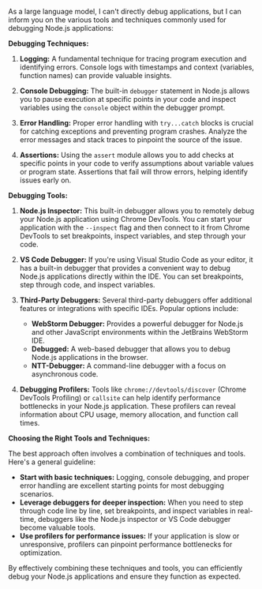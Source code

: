 As a large language model, I can't directly debug applications, but I can inform you on the various tools and techniques commonly used for debugging Node.js applications:

**Debugging Techniques:**

1. **Logging:**  A fundamental technique for tracing program execution and identifying errors. Console logs with timestamps and context (variables, function names) can provide valuable insights.

2. **Console Debugging:** The built-in `debugger` statement in Node.js allows you to pause execution at specific points in your code and inspect variables using the `console` object within the debugger prompt.

3. **Error Handling:**  Proper error handling with `try...catch` blocks is crucial for catching exceptions and preventing program crashes. Analyze the error messages and stack traces to pinpoint the source of the issue.

4. **Assertions:**  Using the `assert` module allows you to add checks at specific points in your code to verify assumptions about variable values or program state. Assertions that fail will throw errors, helping identify issues early on.

**Debugging Tools:**

1. **Node.js Inspector:** This built-in debugger allows you to remotely debug your Node.js application using Chrome DevTools. You can start your application with the `--inspect` flag and then connect to it from Chrome DevTools to set breakpoints, inspect variables, and step through your code.

2. **VS Code Debugger:**  If you're using Visual Studio Code as your editor, it has a built-in debugger that provides a convenient way to debug Node.js applications directly within the IDE. You can set breakpoints, step through code, and inspect variables.

3. **Third-Party Debuggers:**  Several third-party debuggers offer additional features or integrations with specific IDEs. Popular options include:
    * **WebStorm Debugger:**  Provides a powerful debugger for Node.js and other JavaScript environments within the JetBrains WebStorm IDE.
    * **Debugged:**  A web-based debugger that allows you to debug Node.js applications in the browser.
    * **NTT-Debugger:**  A command-line debugger with a focus on asynchronous code.

4. **Debugging Profilers:**  Tools like `chrome://devtools/discover` (Chrome DevTools Profiling) or `callsite` can help identify performance bottlenecks in your Node.js application. These profilers can reveal information about CPU usage, memory allocation, and function call times. 

**Choosing the Right Tools and Techniques:**

The best approach often involves a combination of techniques and tools. Here's a general guideline:

* **Start with basic techniques:** Logging, console debugging, and proper error handling are excellent starting points for most debugging scenarios.
* **Leverage debuggers for deeper inspection:** When you need to step through code line by line, set breakpoints, and inspect variables in real-time, debuggers like the Node.js inspector or VS Code debugger become valuable tools.
* **Use profilers for performance issues:** If your application is slow or unresponsive, profilers can pinpoint performance bottlenecks for optimization.

By effectively combining these techniques and tools, you can efficiently debug your Node.js applications and ensure they function as expected.